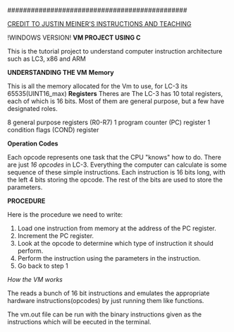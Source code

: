 ##############################################

[CREDIT TO JUSTIN MEINER'S INSTRUCTIONS AND TEACHING](https://justinmeiners.github.io/lc3-vm/index.html#1:12)

!WINDOWS VERSION!
**VM PROJECT USING C**

This is the tutorial project to understand computer instruction architecture such as LC3, x86 and ARM


**UNDERSTANDING THE VM**
**Memory**

This is all the memory allocated for the Vm to use, for LC-3 its 65535(UINT16_max)
**Registers**
Theres are The LC-3 has 10 total registers, each of which is 16 bits. Most of them are general purpose, but a few have designated roles.

8 general purpose registers (R0-R7)
1 program counter (PC) register
1 condition flags (COND) register

**Operation Codes**

Each opcode represents one task that the CPU "knows" how to do. There are just *16 opcodes* in LC-3. Everything the computer can calculate is some sequence of these simple instructions. Each instruction is 16 bits long, with the left 4 bits storing the opcode. The rest of the bits are used to store the parameters.

**PROCEDURE**

Here is the procedure we need to write:

1. Load one instruction from memory at the address of the PC register.
2. Increment the PC register.
3. Look at the opcode to determine which type of instruction it should perform.
4. Perform the instruction using the parameters in the instruction.
5. Go back to step 1


*How the VM works*

The reads a bunch of 16 bit instructions and emulates the appropriate hardware instructions(opcodes) by just running them like functions.

The vm.out file can be run with the binary instructions given as the instructions which will be eecuted in the terminal.
